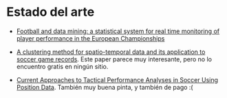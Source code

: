 # Estado del arte

- [Football and data mining: a statistical system for real time monitoring of player performance in the European Championships](https://github.com/josealber84/explorando-ideas/blob/master/deportes/inspiracion/docs/sforza_football.pdf)

- [A clustering method for spatio-temporal data and its application to soccer game records](http://link.springer.com/chapter/10.1007/11548669_63). Este paper parece muy interesante, pero no lo encuentro gratis en ningún sitio.

- [Current Approaches to Tactical Performance Analyses in Soccer Using Position Data](http://link.springer.com/article/10.1007/s40279-016-0562-5). También muy buena pinta, y también de pago :(
